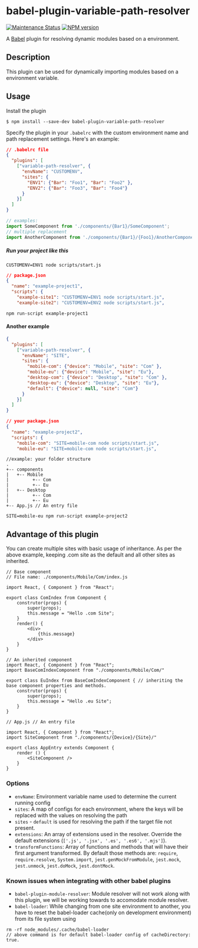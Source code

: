 # babel-plugin-variable-path-resolver
[![Maintenance Status][status-image]][status-url] [![NPM version][npm-image]][npm-url]

A [Babel](http://babeljs.io) plugin for resolving dynamic modules based on a environment.

## Description

This plugin can be used for dynamically importing modules based on a environment variable.


## Usage

Install the plugin

```
$ npm install --save-dev babel-plugin-variable-path-resolver
```

Specify the plugin in your `.babelrc` with the custom environment name and path replacement settings. Here's an example:

```json
// .babelrc file
{
  "plugins": [
    ["variable-path-resolver", {
      "envName": "CUSTOMENV",
      "sites": {
        "ENV1": {"Bar": "Foo1", "Bar": "Foo2" },
        "ENV2": {"Bar": "Foo3", "Bar": "Foo4"}
      }
    }]
  ]
}
```

```js
// examples:
import SomeComponent from './components/{Bar1}/SomeComponent';
// multiple replacement
import AnotherComponent from './components/{Bar1}/{Foo1}/AnotherComponent';
```
##### Run your project like this
```
CUSTOMENV=ENV1 node scripts/start.js
```
```json
// package.json
{
  "name": "example-project1",
  "scripts": {
    "example-site1": "CUSTOMENV=ENV1 node scripts/start.js",
    "example-site2": "CUSTOMENV=ENV2 node scripts/start.js",
```
```
npm run-script example-project1
```
#### Another example
```json
{
  "plugins": [
    ["variable-path-resolver", {
      "envName": "SITE",
      "sites": {
        "mobile-com": {"device": "Mobile", "site": "Com" },
        "mobile-eu": {"device": "Mobile", "site": "Eu"},
        "desktop-com": {"device": "Desktop", "site": "Com" },
        "desktop-eu": {"device": "Desktop", "site": "Eu"},
        "default": {"device": null, "site": "Com"}
      }
    }]
  ]
}
```
```json
// your package.json
{
  "name": "example-project2",
  "scripts": {
    "mobile-com": "SITE=mobile-com node scripts/start.js",
    "mobile-eu": "SITE=mobile-com node scripts/start.js",
```
```
//example: your folder structure
.
+-- components
|   +-- Mobile
|		  +-- Com
|		  +-- Eu
|   +-- Desktop
|		  +-- Com
|		  +-- Eu
+-- App.js // An entry file
```
```
SITE=mobile-eu npm run-script example-project2
```

## Advantage of this plugin

You can create multiple sites with basic usage of inheritance. As per the above example, keeping .com site as the default and all other sites as inherited.

```
// Base component
// File name: ./components/Mobile/Com/index.js

import React, { Component } from "React";

export class ComIndex from Component {
	construtor(props) {
    	super(props);
        this.message = "Hello .com Site";
    }
    render() {
    	<div>
        	{this.message}
        </div>
    }
}

// An inherited component
import React, { Component } from "React";
import BaseComIndexComponent from "./components/Mobile/Com/"

export class EuIndex from BaseComIndexComponent { // inheriting the base component properties and methods.
	construtor(props) {
    	super(props);
        this.message = "Hello .eu Site";
    }
}

// App.js // An entry file

import React, { Component } from "React";
import SiteComponent from "./components/{Device}/{Site}/"

export class AppEntry extends Component {
	render () {
    	<SiteComponent />
    }
}
```

### Options

- `envName`: Environment variable name used to determine the current running config
- `sites`: A map of configs for each environment, where the keys will be replaced with the values on resolving the path
- `sites` - `default` is used for resolving the path if the target file not present.
- `extensions`: An array of extensions used in the resolver. Override the default extensions (`['.js', '.jsx', '.es', '.es6', '.mjs']`).
- `transformFunctions`: Array of functions and methods that will have their first argument transformed. By default those methods are: `require`, `require.resolve`, `System.import`, `jest.genMockFromModule`, `jest.mock`, `jest.unmock`, `jest.doMock`, `jest.dontMock`.


### Known issues when integrating with other babel plugins 

- `babel-plugin-module-resolver`: Module resolver will not work along with this plugin, we will be working towards to accomodate module resolver.
- `babel-loader`:  While changing from one site environment to another, you have to reset the babel-loader cache(only on development environment) from its file system using 
```
rm -rf node_modules/.cache/babel-loader
// above command is for default babel-loader config of cacheDirectory: true.
````



[status-image]: https://img.shields.io/badge/status-maintained-brightgreen.svg
[status-url]: https://github.com/shameemz/babel-plugin-variable-path-resolver

[npm-image]: https://img.shields.io/npm/v/babel-plugin-variable-path-resolver.svg
[npm-url]: https://www.npmjs.com/package/babel-plugin-variable-path-resolver